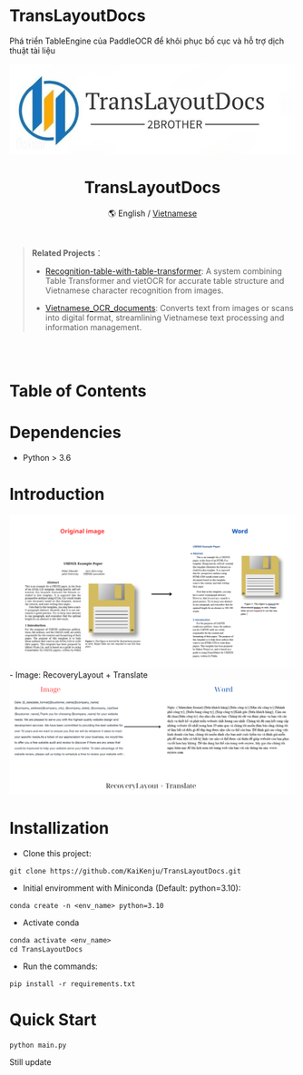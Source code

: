 # TransLayoutDocs
Phá triển  TableEngine của PaddleOCR để khôi phục bố cục và hỗ trợ dịch thuật tài liệu

<div align="center">
<!-- width=120 height=120 -->
<img alt="ocr_vietnamese" src="assets/logo_doc.png" > 
<h1>TransLayoutDocs</h1>

 🌎 English / [Vietnamese](README_vn.md) 

</div>
<br>

> **Related Projects**：
>
> - [Recognition-table-with-table-transformer](https://github.com/KaiKenju/Recognition-Table-with-Table_Transformer-and-vietOCR): A system combining Table Transformer and vietOCR for accurate table structure and Vietnamese character recognition from images.
>
> - [Vietnamese_OCR_documents](https://github.com/KaiKenju/Vietnamese_OCR_documents): Converts text from images or scans into digital format, streamlining Vietnamese text processing and information management.
<br>

<br>

# Table of Contents

# Dependencies
- Python > 3.6

# Introduction
<div align="center">
    <img src="assets\compare_result.png" width="800">
</div>
- Image: RecoveryLayout + Translate
<div align="center">
    <img src="assets/layout_trans.png" width="800">
</div>

# Installization 
- Clone  this project:

```[bash]
git clone https://github.com/KaiKenju/TransLayoutDocs.git
```

- Initial enviromment with Miniconda (Default: python=3.10):

```[bash]
conda create -n <env_name> python=3.10
```
- Activate conda
```[bash]
conda activate <env_name> 
cd TransLayoutDocs
```
- Run the commands:
```[bash]
pip install -r requirements.txt
```

# Quick Start
```[bash]
python main.py
```

Still update
